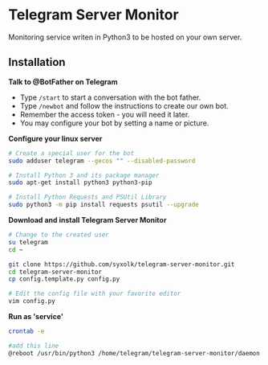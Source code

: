 # Telegram Server Monitor

Monitoring service writen in Python3 to be hosted on your own server.

## Installation
**Talk to @BotFather on Telegram**
- Type `/start` to start a conversation with the bot father.
- Type `/newbot` and follow the instructions to create our own bot.
- Remember the access token - you will need it later.
- You may configure your bot by setting a name or picture.

**Configure your linux server**

```sh
# Create a special user for the bot
sudo adduser telegram --gecos "" --disabled-password

# Install Python 3 and its package manager
sudo apt-get install python3 python3-pip

# Install Python Requests and PSUtil Library
sudo python3 -m pip install requests psutil --upgrade
```

**Download and install Telegram Server Monitor**

```sh
# Change to the created user
su telegram
cd ~

git clone https://github.com/syxolk/telegram-server-monitor.git
cd telegram-server-monitor
cp config.template.py config.py

# Edit the config file with your favorite editor
vim config.py
```

**Run as 'service'**
```sh
crontab -e

#add this line
@reboot /usr/bin/python3 /home/telegram/telegram-server-monitor/daemon.py

```
